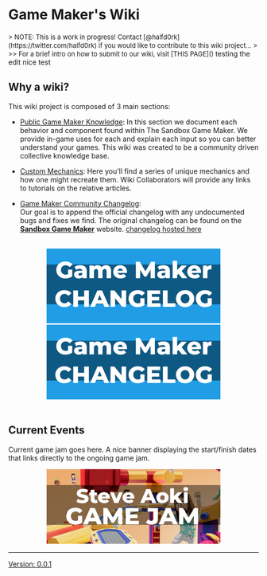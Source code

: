 # Game Maker's Wiki
<font size="2">
> NOTE: This is a work in progress! Contact [@halfd0rk](https://twitter.com/halfd0rk) if you would like to contribute to this wiki project...
>
>> For a brief intro on how to submit to our wiki, visit [THIS PAGE]()
</font>
testing the edit
nice test

## Why a wiki?

This wiki project is composed of 3 main sections:

- [Public Game Maker Knowledge](https://github.com/Drassil/git-wiki-theme): In this section we document each behavior and component found within The Sandbox Game Maker. We provide in-game uses for each and explain each input so you can better understand your games. This wiki was created to be a community driven collective knowledge base.


- [Custom Mechanics](): Here you'll find a series of unique mechanics and how one might recreate them. Wiki Collaborators will provide any links to tutorials on the relative articles.

- [Game Maker Community Changelog](https://www.sandbox.game/en/create/changelog/):\
 Our goal is to append the official changelog with any undocumented bugs and fixes we find. The original changelog can be found on the [**Sandbox Game Maker**](https://www.sandbox.game/en/create/changelog/) website. 
[changelog hosted here](gm-changelog)

<br>
<center>
<td><a href="https://www.sandbox.game/en/create/changelog/" title="Game Maker Official Changelog"><img src="/assets/game-maker-changelog.jpg" style="width:350px;height:150px;"></a></td>
<td><a href="{{ '/gm-community-changelog' | relative_url }}" title="Game Maker Community Changelog"><img src="/assets/game-maker-changelog.jpg" style="width:350px;height:150px;"></a></td>
</center>
<br>

## Current Events

Current game jam goes here. A nice banner displaying the start/finish dates that links directly to the ongoing game jam.
<p align=center><a href="https://medium.com/sandbox-game/steve-aoki-game-jam-results-118ab03f63e7" title="Steve Aoki Game Jam"><img src="/assets/game-jam-banner.jpg" style="width:350px;height:150px;">


- - -


Version: 0.0.1

